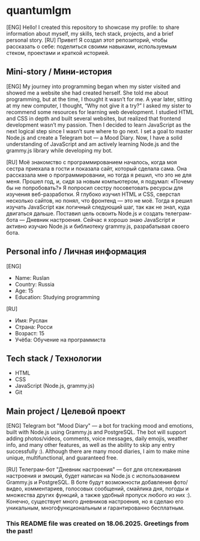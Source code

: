 # quantumlgm
[ENG]
Hello! I created this repository to showcase my profile: to share information about myself, my skills, tech stack, projects, and a brief personal story.
[RU]
Привет! Я создал этот репозиторий, чтобы рассказать о себе: поделиться своими навыками, используемым стеком, проектами и краткой историей.

## Mini-story / Мини-история
[ENG]
My journey into programming began when my sister visited and showed me a website she had created herself. She told me about programming, but at the time, I thought it wasn’t for me. A year later, sitting at my new computer, I thought, “Why not give it a try?” I asked my sister to recommend some resources for learning web development.
I studied HTML and CSS in depth and built several websites, but realized that frontend development wasn’t my passion. Then I decided to learn JavaScript as the next logical step since I wasn’t sure where to go next. I set a goal to master Node.js and create a Telegram bot — a Mood Diary.
Now, I have a solid understanding of JavaScript and am actively learning Node.js and the grammy.js library while developing my bot.

[RU]
Моё знакомство с программированием началось, когда моя сестра приехала в гости и показала сайт, который сделала сама. Она рассказала мне о программировании, но тогда я решил, что это не для меня. Прошел год, и, сидя за новым компьютером, я подумал: «Почему бы не попробовать?» Я попросил сестру посоветовать ресурсы для изучения веб-разработки.
Я глубоко изучил HTML и CSS, сверстал несколько сайтов, но понял, что фронтенд — это не моё. Тогда я решил изучать JavaScript как логичный следующий шаг, так как не знал, куда двигаться дальше. Поставил цель освоить Node.js и создать телеграм-бота — Дневник настроения.
Сейчас я хорошо знаю JavaScript и активно изучаю Node.js и библиотеку grammy.js, разрабатывая своего бота.

## Personal info / Личная информация
[ENG]
* Name: Ruslan
* Country: Russia
* Age: 15
* Education: Studying programming

[RU]
* Имя: Руслан
* Страна: Росси
* Возраст: 15
* Учёба: Обучение на программиста

## Tech stack / Технологии
* HTML
* CSS
* JavaScript (Node.js, grammy.js)
* Git


## Main project / Целевой проект
[ENG]
Telegram bot "Mood Diary" — a bot for tracking mood and emotions, built with Node.js using Grammy.js and PostgreSQL. The bot will support adding photos/videos, comments, voice messages, daily emojis, weather info, and many other features, as well as the ability to skip any entry successfully :). Although there are many mood diaries, I aim to make mine unique, multifunctional, and guaranteed free.

[RU]
Телеграм-бот "Дневник настроения" — бот для отслеживания настроения и эмоций, будет написан на Node.js с использованием Grammy.js и PostgreSQL. В боте будут возможности добавления фото/видео, комментариев, голосовых сообщений, смайлика дня, погоды и множества других функций, а также удобный пропуск любого из них :). Конечно, существует много дневников настроения, но я сделаю его уникальным, многофункциональным и гарантированно бесплатным.


### This README file was created on 18.06.2025. Greetings from the past!
